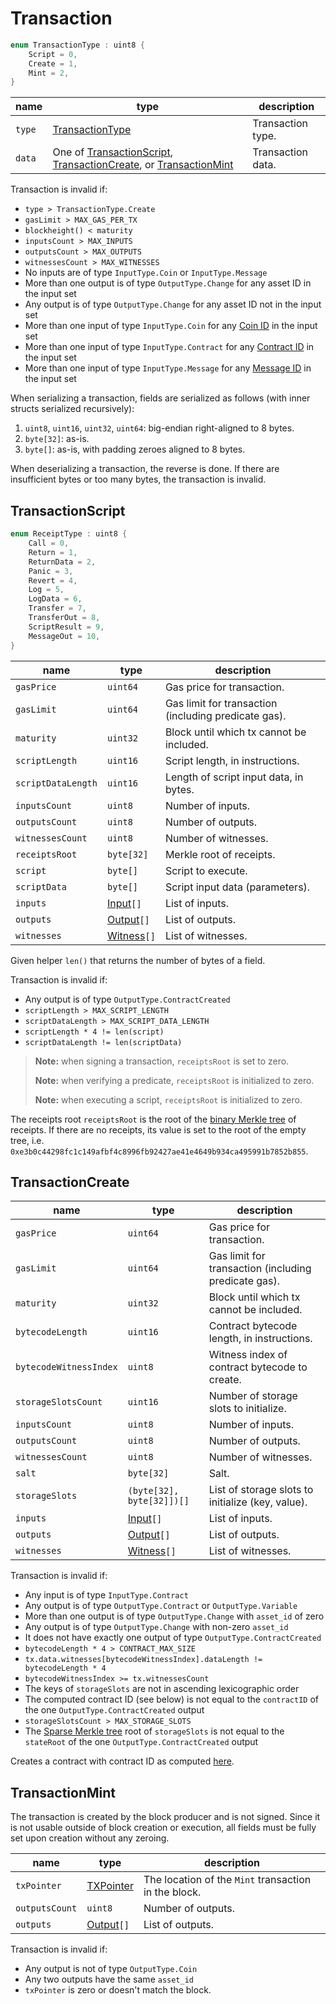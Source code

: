 # Transaction

```c++
enum TransactionType : uint8 {
    Script = 0,
    Create = 1,
    Mint = 2,
}
```

| name   | type                                                                                                                            | description       |
|--------|---------------------------------------------------------------------------------------------------------------------------------|-------------------|
| `type` | [TransactionType](#transaction)                                                                                                 | Transaction type. |
| `data` | One of [TransactionScript](#transactionscript), [TransactionCreate](#transactioncreate), or [TransactionMint](#transactionmint) | Transaction data. |

Transaction is invalid if:

- `type > TransactionType.Create`
- `gasLimit > MAX_GAS_PER_TX`
- `blockheight() < maturity`
- `inputsCount > MAX_INPUTS`
- `outputsCount > MAX_OUTPUTS`
- `witnessesCount > MAX_WITNESSES`
- No inputs are of type `InputType.Coin` or `InputType.Message`
- More than one output is of type `OutputType.Change` for any asset ID in the input set
- Any output is of type `OutputType.Change` for any asset ID not in the input set
- More than one input of type `InputType.Coin` for any [Coin ID](../id/utxo.md#coin-id) in the input set
- More than one input of type `InputType.Contract` for any [Contract ID](../id/utxo.md#contract-id) in the input set
- More than one input of type `InputType.Message` for any [Message ID](../id/utxo.md#message-id) in the input set

When serializing a transaction, fields are serialized as follows (with inner structs serialized recursively):

1. `uint8`, `uint16`, `uint32`, `uint64`: big-endian right-aligned to 8 bytes.
1. `byte[32]`: as-is.
1. `byte[]`: as-is, with padding zeroes aligned to 8 bytes.

When deserializing a transaction, the reverse is done. If there are insufficient bytes or too many bytes, the transaction is invalid.

## TransactionScript

```c++
enum ReceiptType : uint8 {
    Call = 0,
    Return = 1,
    ReturnData = 2,
    Panic = 3,
    Revert = 4,
    Log = 5,
    LogData = 6,
    Transfer = 7,
    TransferOut = 8,
    ScriptResult = 9,
    MessageOut = 10,
}
```

| name               | type                        | description                                          |
|--------------------|-----------------------------|------------------------------------------------------|
| `gasPrice`         | `uint64`                    | Gas price for transaction.                           |
| `gasLimit`         | `uint64`                    | Gas limit for transaction (including predicate gas). |
| `maturity`         | `uint32`                    | Block until which tx cannot be included.             |
| `scriptLength`     | `uint16`                    | Script length, in instructions.                      |
| `scriptDataLength` | `uint16`                    | Length of script input data, in bytes.               |
| `inputsCount`      | `uint8`                     | Number of inputs.                                    |
| `outputsCount`     | `uint8`                     | Number of outputs.                                   |
| `witnessesCount`   | `uint8`                     | Number of witnesses.                                 |
| `receiptsRoot`     | `byte[32]`                  | Merkle root of receipts.                             |
| `script`           | `byte[]`                    | Script to execute.                                   |
| `scriptData`       | `byte[]`                    | Script input data (parameters).                      |
| `inputs`           | [Input](./input.md)`[]`     | List of inputs.                                      |
| `outputs`          | [Output](./output.md)`[]`   | List of outputs.                                     |
| `witnesses`        | [Witness](./witness.md)`[]` | List of witnesses.                                   |

Given helper `len()` that returns the number of bytes of a field.

Transaction is invalid if:

- Any output is of type `OutputType.ContractCreated`
- `scriptLength > MAX_SCRIPT_LENGTH`
- `scriptDataLength > MAX_SCRIPT_DATA_LENGTH`
- `scriptLength * 4 != len(script)`
- `scriptDataLength != len(scriptData)`

> **Note:** when signing a transaction, `receiptsRoot` is set to zero.
>
> **Note:** when verifying a predicate, `receiptsRoot` is initialized to zero.
>
> **Note:** when executing a script, `receiptsRoot` is initialized to zero.

The receipts root `receiptsRoot` is the root of the [binary Merkle tree](../cryptographic_primitives.md#binary-merkle-tree) of receipts. If there are no receipts, its value is set to the root of the empty tree, i.e. `0xe3b0c44298fc1c149afbf4c8996fb92427ae41e4649b934ca495991b7852b855`.

## TransactionCreate

| name                   | type                        | description                                          |
|------------------------|-----------------------------|------------------------------------------------------|
| `gasPrice`             | `uint64`                    | Gas price for transaction.                           |
| `gasLimit`             | `uint64`                    | Gas limit for transaction (including predicate gas). |
| `maturity`             | `uint32`                    | Block until which tx cannot be included.             |
| `bytecodeLength`       | `uint16`                    | Contract bytecode length, in instructions.           |
| `bytecodeWitnessIndex` | `uint8`                     | Witness index of contract bytecode to create.        |
| `storageSlotsCount`    | `uint16`                    | Number of storage slots to initialize.               |
| `inputsCount`          | `uint8`                     | Number of inputs.                                    |
| `outputsCount`         | `uint8`                     | Number of outputs.                                   |
| `witnessesCount`       | `uint8`                     | Number of witnesses.                                 |
| `salt`                 | `byte[32]`                  | Salt.                                                |
| `storageSlots`         | `(byte[32], byte[32]])[]`   | List of storage slots to initialize (key, value).    |
| `inputs`               | [Input](./input.md)`[]`     | List of inputs.                                      |
| `outputs`              | [Output](./output.md)`[]`   | List of outputs.                                     |
| `witnesses`            | [Witness](./witness.md)`[]` | List of witnesses.                                   |

Transaction is invalid if:

- Any input is of type `InputType.Contract`
- Any output is of type `OutputType.Contract` or `OutputType.Variable`
- More than one output is of type `OutputType.Change` with `asset_id` of zero
- Any output is of type `OutputType.Change` with non-zero `asset_id`
- It does not have exactly one output of type `OutputType.ContractCreated`
- `bytecodeLength * 4 > CONTRACT_MAX_SIZE`
- `tx.data.witnesses[bytecodeWitnessIndex].dataLength != bytecodeLength * 4`
- `bytecodeWitnessIndex >= tx.witnessesCount`
- The keys of `storageSlots` are not in ascending lexicographic order
- The computed contract ID (see below) is not equal to the `contractID` of the one `OutputType.ContractCreated` output
- `storageSlotsCount > MAX_STORAGE_SLOTS`
- The [Sparse Merkle tree](../cryptographic_primitives.md#sparse-merkle-tree) root of `storageSlots` is not equal to the `stateRoot` of the one `OutputType.ContractCreated` output

Creates a contract with contract ID as computed [here](../id/contract.md).

## TransactionMint

The transaction is created by the block producer and is not signed. Since it is not usable outside of block creation or execution, all fields must be fully set upon creation without any zeroing.

| name           | type                         | description                                          |
|----------------|------------------------------|------------------------------------------------------|
| `txPointer`    | [TXPointer](./tx_pointer.md) | The location of the `Mint` transaction in the block. |
| `outputsCount` | `uint8`                      | Number of outputs.                                   |
| `outputs`      | [Output](./output.md)`[]`    | List of outputs.                                     |

Transaction is invalid if:

- Any output is not of type `OutputType.Coin`
- Any two outputs have the same `asset_id`
- `txPointer` is zero or doesn't match the block.
